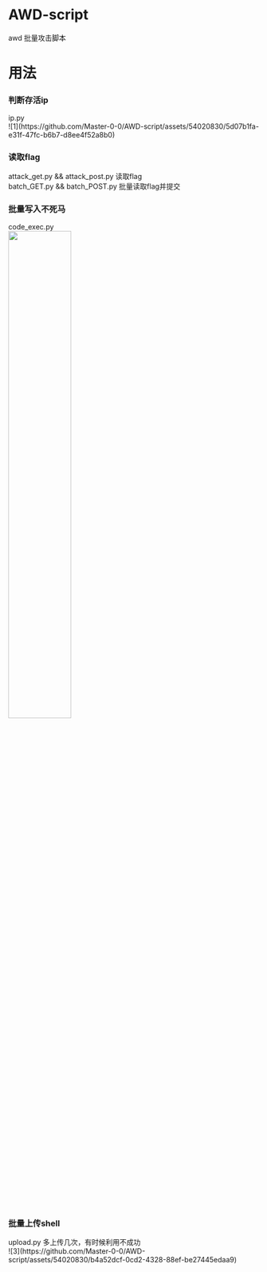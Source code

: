 # AWD-script
awd 批量攻击脚本

<h1>用法</h1>
<h3>判断存活ip</h3>
ip.py<br>
![1](https://github.com/Master-0-0/AWD-script/assets/54020830/5d07b1fa-e31f-47fc-b6b7-d8ee4f52a8b0)

<h3>读取flag</h3>
attack_get.py && attack_post.py 读取flag<br>
batch_GET.py && batch_POST.py 批量读取flag并提交<br>
<h3>批量写入不死马</h3>
code_exec.py<br>
<img src="https://github-production-user-asset-6210df.s3.amazonaws.com/54020830/239731431-5e3bce7c-7e82-4130-a0f1-3d69466281d6.png" width="50%" height="50%" />


<h3>批量上传shell</h3>
upload.py
多上传几次，有时候利用不成功<br>
![3](https://github.com/Master-0-0/AWD-script/assets/54020830/b4a52dcf-0cd2-4328-88ef-be27445edaa9)

